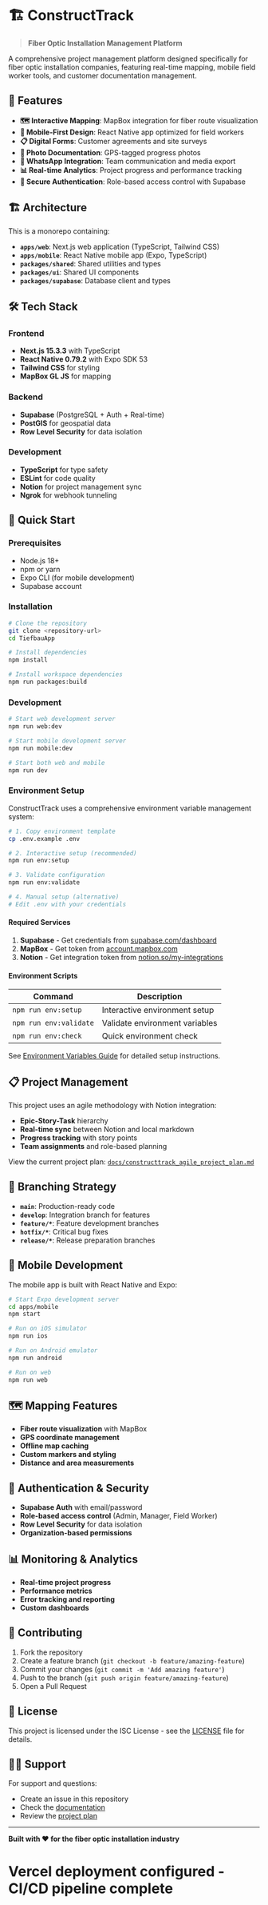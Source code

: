 # 🏗️ ConstructTrack

> **Fiber Optic Installation Management Platform**

A comprehensive project management platform designed specifically for fiber optic installation
companies, featuring real-time mapping, mobile field worker tools, and customer documentation
management.

## 🚀 Features

- **🗺️ Interactive Mapping**: MapBox integration for fiber route visualization
- **📱 Mobile-First Design**: React Native app optimized for field workers
- **📋 Digital Forms**: Customer agreements and site surveys
- **📸 Photo Documentation**: GPS-tagged progress photos
- **💬 WhatsApp Integration**: Team communication and media export
- **📊 Real-time Analytics**: Project progress and performance tracking
- **🔐 Secure Authentication**: Role-based access control with Supabase

## 🏗️ Architecture

This is a monorepo containing:

- **`apps/web`**: Next.js web application (TypeScript, Tailwind CSS)
- **`apps/mobile`**: React Native mobile app (Expo, TypeScript)
- **`packages/shared`**: Shared utilities and types
- **`packages/ui`**: Shared UI components
- **`packages/supabase`**: Database client and types

## 🛠️ Tech Stack

### Frontend

- **Next.js 15.3.3** with TypeScript
- **React Native 0.79.2** with Expo SDK 53
- **Tailwind CSS** for styling
- **MapBox GL JS** for mapping

### Backend

- **Supabase** (PostgreSQL + Auth + Real-time)
- **PostGIS** for geospatial data
- **Row Level Security** for data isolation

### Development

- **TypeScript** for type safety
- **ESLint** for code quality
- **Notion** for project management sync
- **Ngrok** for webhook tunneling

## 🚀 Quick Start

### Prerequisites

- Node.js 18+
- npm or yarn
- Expo CLI (for mobile development)
- Supabase account

### Installation

```bash
# Clone the repository
git clone <repository-url>
cd TiefbauApp

# Install dependencies
npm install

# Install workspace dependencies
npm run packages:build
```

### Development

```bash
# Start web development server
npm run web:dev

# Start mobile development server
npm run mobile:dev

# Start both web and mobile
npm run dev
```

### Environment Setup

ConstructTrack uses a comprehensive environment variable management system:

```bash
# 1. Copy environment template
cp .env.example .env

# 2. Interactive setup (recommended)
npm run env:setup

# 3. Validate configuration
npm run env:validate

# 4. Manual setup (alternative)
# Edit .env with your credentials
```

#### Required Services

1. **Supabase** - Get credentials from [supabase.com/dashboard](https://supabase.com/dashboard)
2. **MapBox** - Get token from [account.mapbox.com](https://account.mapbox.com/access-tokens/)
3. **Notion** - Get integration token from
   [notion.so/my-integrations](https://www.notion.so/my-integrations)

#### Environment Scripts

| Command                | Description                    |
| ---------------------- | ------------------------------ |
| `npm run env:setup`    | Interactive environment setup  |
| `npm run env:validate` | Validate environment variables |
| `npm run env:check`    | Quick environment check        |

See [Environment Variables Guide](docs/environment-variables.md) for detailed setup instructions.

## 📋 Project Management

This project uses an agile methodology with Notion integration:

- **Epic-Story-Task** hierarchy
- **Real-time sync** between Notion and local markdown
- **Progress tracking** with story points
- **Team assignments** and role-based planning

View the current project plan:
[`docs/constructtrack_agile_project_plan.md`](docs/constructtrack_agile_project_plan.md)

## 🌿 Branching Strategy

- **`main`**: Production-ready code
- **`develop`**: Integration branch for features
- **`feature/*`**: Feature development branches
- **`hotfix/*`**: Critical bug fixes
- **`release/*`**: Release preparation branches

## 📱 Mobile Development

The mobile app is built with React Native and Expo:

```bash
# Start Expo development server
cd apps/mobile
npm start

# Run on iOS simulator
npm run ios

# Run on Android emulator
npm run android

# Run on web
npm run web
```

## 🗺️ Mapping Features

- **Fiber route visualization** with MapBox
- **GPS coordinate management**
- **Offline map caching**
- **Custom markers and styling**
- **Distance and area measurements**

## 🔐 Authentication & Security

- **Supabase Auth** with email/password
- **Role-based access control** (Admin, Manager, Field Worker)
- **Row Level Security** for data isolation
- **Organization-based permissions**

## 📊 Monitoring & Analytics

- **Real-time project progress**
- **Performance metrics**
- **Error tracking and reporting**
- **Custom dashboards**

## 🤝 Contributing

1. Fork the repository
2. Create a feature branch (`git checkout -b feature/amazing-feature`)
3. Commit your changes (`git commit -m 'Add amazing feature'`)
4. Push to the branch (`git push origin feature/amazing-feature`)
5. Open a Pull Request

## 📄 License

This project is licensed under the ISC License - see the [LICENSE](LICENSE) file for details.

## 🙋‍♂️ Support

For support and questions:

- Create an issue in this repository
- Check the [documentation](docs/)
- Review the [project plan](docs/constructtrack_agile_project_plan.md)

---

**Built with ❤️ for the fiber optic installation industry**

# Vercel deployment configured - CI/CD pipeline complete
